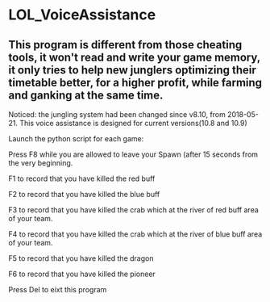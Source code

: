 # LOL_VoiceAssistance

## This program is different from those cheating tools, it won't read and write your game memory, it only tries to help new junglers optimizing their timetable better, for a higher profit, while farming and ganking at the same time.

Noticed: the jungling system had been changed since v8.10, from 2018-05-21.
This voice assistance is designed for current versions(10.8 and 10.9)

Launch the python script for each game:

Press F8 while you are allowed to leave your Spawn (after 15 seconds from the very beginning.

F1 to record that you have killed the red buff

F2 to record that you have killed the blue buff

F3 to record that you have killed the crab which at the river of red buff area of your team.

F4 to record that you have killed the crab which at the river of blue buff area of your team.

F5 to record that you have killed the dragon

F6 to record that you have killed the pioneer

Press Del to eixt this program

